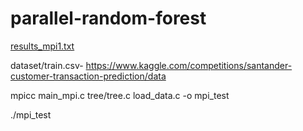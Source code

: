 # parallel-random-forest
[results_mpi1.txt](https://github.com/user-attachments/files/20704665/results_mpi1.txt)

dataset/train.csv- https://www.kaggle.com/competitions/santander-customer-transaction-prediction/data 

mpicc main_mpi.c tree/tree.c load_data.c -o mpi_test

./mpi_test
